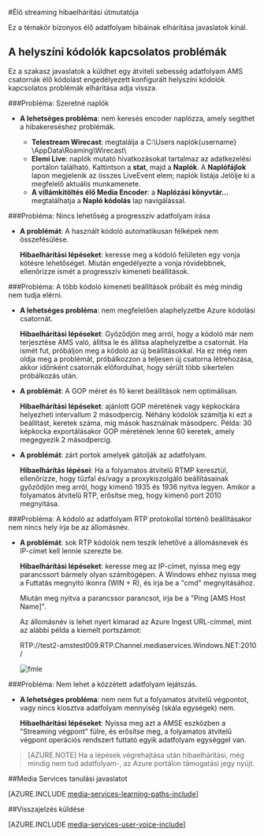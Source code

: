 <properties 
    pageTitle="Élő streaming hibaelhárítási útmutatója |} Microsoft Azure" 
    description="Ez a témakör javaslatok élő adatfolyam hibáinak elhárítása a adja vissza." 
    services="media-services" 
    documentationCenter="" 
    authors="juliako" 
    manager="erikre" 
    editor=""/>

<tags 
    ms.service="media-services" 
    ms.workload="media" 
    ms.tgt_pltfrm="na" 
    ms.devlang="na" 
    ms.topic="article" 
    ms.date="10/12/2016"  
    ms.author="juliako"/>

#<a name="troubleshooting-guide-for-live-streaming"></a>Élő streaming hibaelhárítási útmutatója

Ez a témakör bizonyos élő adatfolyam hibáinak elhárítása javaslatok kínál.

## <a name="issues-related-to-on-premises-encoders"></a>A helyszíni kódolók kapcsolatos problémák 

Ez a szakasz javaslatok a küldhet egy átviteli sebesség adatfolyam AMS csatornák élő kódolást engedélyezett konfigurált helyszíni kódolók kapcsolatos problémák elhárítása adja vissza.

###<a name="problem-would-like-to-see-logs"></a>Probléma: Szeretné naplók 

- **A lehetséges probléma**: nem keresés encoder naplózza, amely segíthet a hibakereséshez problémák.
    
    - **Telestream Wirecast**: megtalálja a C:\Users naplók\{username} \AppData\Roaming\Wirecast\ 
    - **Elemi Live**: naplók mutató hivatkozásokat tartalmaz az adatkezelési portálon található. Kattintson a **stat**, majd a **Naplók**. A **Naplófájlok** lapon megjelenik az összes LiveEvent elem; naplók listája Jelölje ki a megfelelő aktuális munkamenete. 
    - **A villámkitöltés élő Media Encoder**: a **Naplózási könyvtár...** megtalálhatja a **Napló kódolás** lap navigálással.
    
###<a name="problem-there-is-no-option-for-outputting-a-progressive-stream"></a>Probléma: Nincs lehetőség a progresszív adatfolyam írása

- **A problémát**: A használt kódoló automatikusan félképek nem összefésülése. 

    **Hibaelhárítási lépéseket**: keresse meg a kódoló felületen egy vonja kötésre lehetőséget. Miután engedélyezte a vonja rövidebbnek, ellenőrizze ismét a progresszív kimeneti beállítások. 
 
###<a name="problem-tried-several-encoder-output-settings-and-still-unable-to-connect"></a>Probléma: A több kódoló kimeneti beállítások próbált és még mindig nem tudja elérni. 

- **A lehetséges probléma**: nem megfelelően alaphelyzetbe Azure kódolási csatornát. 

    **Hibaelhárítási lépéseket**: Győződjön meg arról, hogy a kódoló már nem terjesztése AMS való, állítsa le és állítsa alaphelyzetbe a csatornát. Ha ismét fut, próbáljon meg a kódoló az új beállításokkal. Ha ez még nem oldja meg a problémát, próbálkozzon a teljesen új csatorna létrehozása, akkor időnként csatornák előfordulhat, hogy sérült több sikertelen próbálkozás után.  

- **A problémát**: A GOP méret és fő keret beállítások nem optimálisan. 

    **Hibaelhárítási lépéseket**: ajánlott GOP méretének vagy képkockára helyezheti intervallum 2 másodpercig. Néhány kódolók számítja ki ezt a beállítást, keretek száma, míg mások használnak másodperc. Példa: 30 képkocka exportálásakor GOP méretének lenne 60 keretek, amely megegyezik 2 másodpercig.  
     
- **A problémát**: zárt portok amelyek gátolják az adatfolyam. 

    **Hibaelhárítás lépései**: Ha a folyamatos átvitelű RTMP keresztül, ellenőrizze, hogy tűzfal és/vagy a proxykiszolgáló beállításainak győződjön meg arról, hogy kimenő 1935 és 1936 nyitva legyen. Amikor a folyamatos átvitelű RTP, erősítse meg, hogy kimenő port 2010 megnyitása. 


###<a name="problem-when-configuring-the-encoder-to-stream-with-the-rtp-protocol-there-is-no-place-to-enter-a-host-name"></a>Probléma: A kódoló az adatfolyam RTP protokollal történő beállításakor nem nincs hely írja be az állomásnév. 

- **A problémát**: sok RTP kódolók nem teszik lehetővé a állomásnevek és IP-címet kell lennie szerezte be.  

    **Hibaelhárítási lépéseket**: keresse meg az IP-címet, nyissa meg egy parancssort bármely olyan számítógépen. A Windows ehhez nyissa meg a Futtatás megnyitó ikonra (WIN + R), és írja be a "cmd" megnyitásához.  

    Miután meg nyitva a parancssor parancsot, írja be a "Ping [AMS Host Name]". 

    Az állomásnév is lehet nyert kimarad az Azure Ingest URL-címmel, mint az alábbi példa a kiemelt portszámot: 

    RTP://test2-amstest009.RTP.Channel.mediaservices.Windows.NET:2010 / 

    ![fmle](./media/media-services-fmle-live-encoder/media-services-fmle10.png)

###<a name="problem-unable-to-playback-the-published-stream"></a>Probléma: Nem lehet a közzétett adatfolyam lejátszás.
 
- **A lehetséges probléma**: nem nem fut a folyamatos átvitelű végpontot, vagy nincs kiosztva adatfolyam mennyiség (skála egységek) nem. 

    **Hibaelhárítási lépéseket**: Nyissa meg azt a AMSE eszközben a "Streaming végpont" fülre, és erősítse meg, a folyamatos átvitelű végpont operációs rendszert futtató egyik adatfolyam egységgel van. 
    


>[AZURE.NOTE] Ha a lépések végrehajtása után hibaelhárítási, még mindig nem tud adatfolyam-, az Azure portálon támogatási jegy nyújt.

##<a name="media-services-learning-paths"></a>Media Services tanulási javaslatot

[AZURE.INCLUDE [media-services-learning-paths-include](../../includes/media-services-learning-paths-include.md)]

##<a name="provide-feedback"></a>Visszajelzés küldése

[AZURE.INCLUDE [media-services-user-voice-include](../../includes/media-services-user-voice-include.md)]
